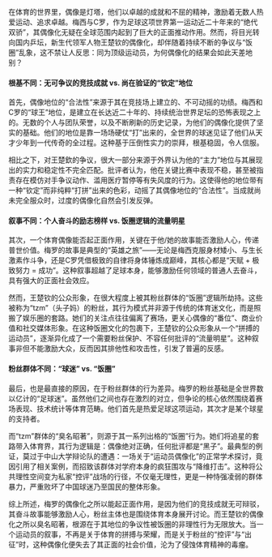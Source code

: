 

在体育的世界里，偶像是灯塔，他们以卓越的成就和不屈的精神，激励着无数人热爱运动、追求卓越。梅西与C罗，作为足球这项世界第一运动近二十年来的“绝代双骄”，其偶像化无疑在全球范围内起到了巨大的正面推动作用。然而，将目光转向国内乒坛，新生代领军人物王楚钦的偶像化，却伴随着持续不断的争议与“饭圈”乱象，这不禁让人反思：同为顶级运动员，为何偶像化的结果会如此天差地别？

#### **根基不同：无可争议的竞技成就 vs. 尚在验证的“钦定”地位**

首先，偶像地位的“合法性”来源于其在竞技场上建立的、不可动摇的功绩。梅西和C罗的“球王”地位，是建立在长达近二十年的、持续统治世界足坛的恐怖表现之上的。无数的个人与团队荣誉，以及不断刷新的历史记录，为他们的偶像化提供了坚实的基础。他们的地位是靠一场场硬仗“打”出来的，全世界的球迷见证了他们从天才少年到一代传奇的全过程。这种基于压倒性实力的崇拜，根基稳固，令人信服。

相比之下，对王楚欽的争议，很大一部分来源于外界认为他的“主力”地位与其展现出的实力和稳定性不完全匹配。批评者认为，他在关键比赛中表现不稳，甚至被指责存在模仿对手争议动作、滥用医疗暂停等有失风度的行为。这使得他的地位带有一种“钦定”而非纯粹“打拼”出来的色彩，动摇了其偶像地位的“合法性”。当成就尚未完全服众时，过度的偶像化自然会引发反弹。

#### **叙事不同：个人奋斗的励志榜样 vs. 饭圈逻辑的流量明星**

其次，一个体育偶像能否起正面作用，关键在于他/她的故事能否激励人心，传递普世价值。梅罗的故事是典型的“英雄之旅”——无论是梅西克服身材矮小、与生长激素作斗争，还是C罗凭借极致的自律将身体锤炼成巅峰，其核心都是“天赋 + 极致努力 = 成功”。这种叙事超越了足球本身，能够激励任何领域的普通人去奋斗，具有强大的正面社会效应。

然而，王楚钦的公众形象，在很大程度上被其粉丝群体的“饭圈”逻辑所劫持。这些被称为“tzm”（头子妈）的粉丝，其行为模式并非源于传统的体育迷文化，而是照搬了娱乐圈的套路。她们的关注点往往偏离了赛场，更关心偶像的“番位”、商业价值和社交媒体形象。在这种饭圈文化的包裹下，王楚钦的公众形象从一个“拼搏的运动员”，逐渐异化成了一个需要粉丝保护、不容任何批评的“流量明星”。这种叙事非但不能激励大众，反而因其排他性和攻击性，引发了普遍的反感。

#### **粉丝群体不同：“球迷” vs. “饭圈”**

最后，也是最直接的原因，在于粉丝群体的行为差异。梅罗的粉丝基础是全世界数以亿计的“足球迷”。虽然他们之间也存在激烈的对立，但争论的核心依然围绕着赛场表现、技术统计等体育范畴。他们首先是热爱足球这项运动，其次才是某个球星的支持者。

而“tzm”群体的“臭名昭著”，则源于其一系列出格的“饭圈”行为。她们将追星的套路带入体育界，其行为逻辑是：偶像绝对正确，任何批评都是“黑子”。最典型的例证，莫过于中山大学辩论队的遭遇：一场关于“运动员偶像化”的正常学术探讨，竟因引用了相关案例，而招致该群体对学府本身的疯狂围攻与“降维打击”。这种将公共理性空间变为私家“控评”战场的行径，不仅毫无理性，更是一种恃强凌弱的群体暴力，严重败坏了中国球迷乃至国民的整体形象。

综上所述，梅罗的偶像化之所以能起正面作用，是因为他们的竞技成就无可辩驳，其奋斗故事能够激励人心，粉丝主体也是围绕体育本身展开讨论。而王楚钦的偶像化之所以臭名昭著，根源在于其地位的争议性被饭圈的非理性行为无限放大。当一个运动员的叙事，不再是关于体育的拼搏与荣耀，而是关于粉丝的“控评”与“出征”时，这种偶像化便失去了其正面的社会价值，沦为了侵蚀体育精神的毒瘤。